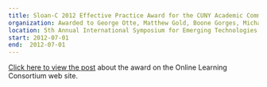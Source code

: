 ```yaml
---
title: Sloan-C 2012 Effective Practice Award for the CUNY Academic Commons
organization: Awarded to George Otte, Matthew Gold, Boone Gorges, Michael Smith, Christopher Stein
location: 5th Annual International Symposium for Emerging Technologies for Online Learning
start: 2012-07-01
end:  2012-07-01
---
```

[Click here to view the post](https://secure.onlinelearningconsortium.org/effective_practices/cuny-academic-commons-social-network-hatchery) about the award on the Online Learning Consortium web site.
